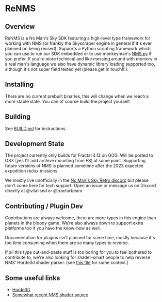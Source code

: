 # ReNMS

## Overview

ReNMS is a No Man's Sky SDK featuring a high-level type framework for working with NMS (or frankly the Skyscraper engine in general if it's ever planned on being reused). Supports a Python scripting framework which you can use to run our SDK embedded or to use monkeyman's [NMS.py](https://github.com/monkeyman192/NMS.py) if you prefer. If you're more technical and like messing around with memory in a real man's language we also have dynamic library loading supported too, although it's not super field tested yet (please get in touch!!!).

## Installing

There are no current prebuilt binaries, this will change when we reach a more stable state. You can of course build the project yourself.

## Building

See [BUILD.md](docs/BUILD.md) for instructions.

## Development State

The project currently only builds for Fractal 4.13 on GOG. Will be ported to OSX (yes I'll add archive mounting from FS) at some point. Supporting future versions of NMS is planned sometime after the 2023 expected expedition redux missions.

We mostly live unofficially in the [No Man's Sky Retro discord](https://discord.gg/tEYNuMmAvR) but please don't come here for tech support. Open an issue or message us on Discord directly at @vitalised or @tractorbeam

## Contributing / Plugin Dev

Contributions are always welcome, there are more types in this engine than planets in the bloody game. We're also always down to support extra platforms too if you have the know-how as well.

Documentation for plugins isn't planned for some time, mostly because it's too time consuming when there are so many types to reverse.

If all this type cut-and-paste stuff is too boring for you to feel bothered to contribute to, we're also looking for shader-smart people to help reverse NMS' Horde3d shader parser. (see [this file](https://github.com/horde3d/Horde3D/blob/master/Horde3D/Source/Horde3DEngine/egShader.cpp#L495) for some context.)

## Some useful links

* [Horde3D](https://github.com/horde3d/Horde3D/)
* [Somewhat recent NMS shader source](https://github.com/EthanRDoesMC/NMS-ShaderCode)

